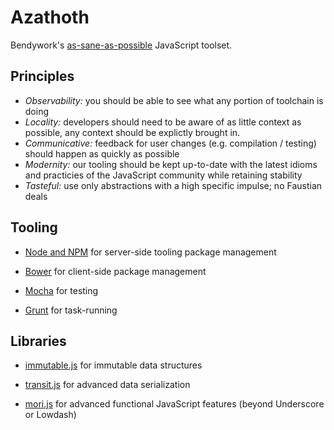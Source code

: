 # Azathoth

Bendywork's [as-sane-as-possible][azathoth] JavaScript toolset.

  [azathoth]: http://en.wikipedia.org/wiki/Azathoth

## Principles

- *Observability:* you should be able to see what any portion of toolchain is
  doing
- *Locality:* developers should need to be aware of as little context as
  possible, any context should be explictly brought in.
- *Communicative:* feedback for user changes (e.g. compilation / testing)
  should happen as quickly as possible
- *Modernity:* our tooling should be kept up-to-date with the latest idioms and
  practicies of the JavaScript community while retaining stability
- *Tasteful:* use only abstractions with a high specific impulse; no Faustian
  deals

## Tooling

- [Node and NPM][node] for server-side tooling package management
- [Bower][bower] for client-side package management
- [Mocha][mocha] for testing
- [Grunt][grunt] for task-running

  [node]: https://nodejs.org/
  [bower]: http://bower.io/
  [mocha]: http://mochajs.org/
  [grunt]: http://gruntjs.com/

## Libraries

- [immutable.js][immutable] for immutable data structures
- [transit.js][transit] for advanced data serialization
- [mori.js][mori] for advanced functional JavaScript features (beyond
  Underscore or Lowdash)

  [immutable]: https://github.com/facebook/immutable-js
  [transit]: https://github.com/cognitect/transit-js
  [mori]: https://github.com/swannodette/mori
